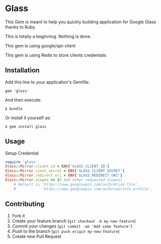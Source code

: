 # Glass

This Gem is meant to help you quickly building application for Google Glass thanks to Ruby.

This is totally a beginning. Nothing is done.

This gem is using google/api-client

This gem is using Redis to store clients credentials

## Installation

Add this line to your application's Gemfile:

    gem 'glass'

And then execute:

    $ bundle

Or install it yourself as:

    $ gem install glass

## Usage

Setup Credential

```ruby
require 'glass'
Glass::Mirror.client_id = ENV['GLASS_CLIENT_ID']
Glass::Mirror.cient_secret = ENV['GLASS_CLIENT_SECRET']
Glass::Mirror.redirect_uri = ENV['GLASS_REDIRECT_URI']
Glass::Mirror.scopes += [# Add other requested scopes]
    # Default is 'https://www.googleapis.com/auth/drive.file',
    #            'https://www.googleapis.com/auth/userinfo.profile',

```

## Contributing

1. Fork it
2. Create your feature branch (`git checkout -b my-new-feature`)
3. Commit your changes (`git commit -am 'Add some feature'`)
4. Push to the branch (`git push origin my-new-feature`)
5. Create new Pull Request
